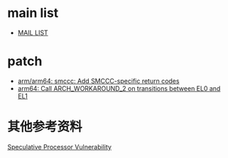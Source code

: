 # main list
* [MAIL LIST](https://marc.info/?l=linux-arm-kernel&m=152700180727545&w=2)

# patch
* [arm/arm64: smccc: Add SMCCC-specific return codes](./0001-arm-arm64-smccc-Add-SMCCC-specific-return-codes.patch)
* [arm64: Call ARCH_WORKAROUND_2 on transitions between EL0 and EL1](./0002-arm64-Call-ARCH_WORKAROUND_2-on-transitions-between-.md)
# 其他参考资料
[Speculative Processor Vulnerability](http://www.irmak-bilgisayar.com/speculative-processor-vulnerability.html)
